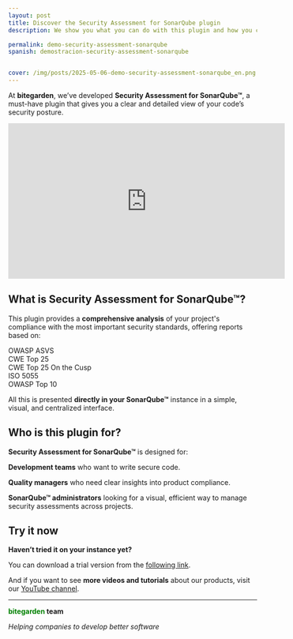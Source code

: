 ```yaml
---
layout: post
title: Discover the Security Assessment for SonarQube plugin
description: We show you what you can do with this plugin and how you can use it with a video

permalink: demo-security-assessment-sonarqube
spanish: demostracion-security-assessment-sonarqube


cover: /img/posts/2025-05-06-demo-security-assessment-sonarqube_en.png
---
```


At **bitegarden**, we’ve developed **Security Assessment for SonarQube™**, a must-have plugin that gives you a clear and detailed view of your code’s security posture.

<iframe width="560" height="315" src="https://www.youtube.com/embed/IPqITD-2G34?si=j_diq8Zx4IEEb8n2&amp;controls=0" title="YouTube video player" frameborder="0" allow="accelerometer; autoplay; clipboard-write; encrypted-media; gyroscope; picture-in-picture; web-share" referrerpolicy="strict-origin-when-cross-origin" allowfullscreen></iframe>


<h2>What is Security Assessment for SonarQube™?</h2>

This plugin provides a **comprehensive analysis** of your project's compliance with the most important security standards, offering reports based on:

OWASP ASVS <br>
CWE Top 25 <br>
CWE Top 25 On the Cusp <br>
ISO 5055 <br>
OWASP Top 10 <br>

All this is presented **directly in your SonarQube™** instance in a simple, visual, and centralized interface.

<h2>Who is this plugin for?</h2>

**Security Assessment for SonarQube™** is designed for:

**Development teams** who want to write secure code.

**Quality managers** who need clear insights into product compliance.

**SonarQube™ administrators** looking for a visual, efficient way to manage security assessments across projects.

<h2>Try it now</h2>

**Haven’t tried it on your instance yet?**

You can download a trial version from the [following link](sonarqube-security-trial-form).

And if you want to see **more videos and tutorials** about our products, visit our [YouTube channel](https://www.youtube.com/@bitegarden).

---
**<span style="color: green">bitegarden</span> team**

_Helping companies to develop better software_